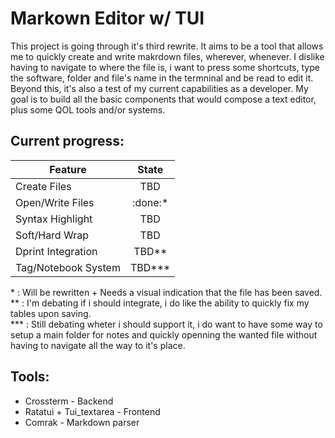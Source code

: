 # Markown Editor w/ TUI

This project is going through it's third rewrite. It aims to be a tool that allows me to quickly create and write makrdown files, wherever, whenever.
I dislike having to navigate to where the file is, i want to press some shortcuts, type the software, folder and file's name in the termninal and be read to edit it.\
Beyond this, it's also a test of my current capabilities as a developer. My goal is to build all the basic components that would compose a text editor, plus some QOL tools and/or systems.

## Current progress:

| Feature             |  State  |
| ------------------- | :-----: |
| Create Files        |   TBD   |
| Open/Write Files    | :done:* |
| Syntax Highlight    |   TBD   |
| Soft/Hard Wrap      |   TBD   |
| Dprint Integration  |  TBD**  |
| Tag/Notebook System | TBD***  |

\* : Will be rewritten + Needs a visual indication that the file has been saved.\
\*\* : I'm debating if i should integrate, i do like the ability to quickly fix my tables upon saving.\
\*\*\* : Still debating wheter i should support it, i do want to have some way to setup a main folder for notes and quickly openning the wanted file without having to navigate all the way to it's place.

## Tools:

- Crossterm - Backend
- Ratatui + Tui_textarea - Frontend
- Comrak - Markdown parser